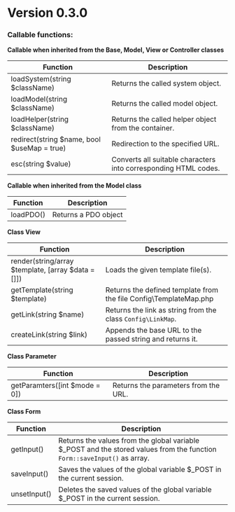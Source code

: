 # Version 0.3.0

### Callable functions:

**Callable when inherited from the Base, Model, View or Controller classes**

| Function                                    | Description                                                     |
| ------------------------------------------- | --------------------------------------------------------------- |
| loadSystem(string \$className)              | Returns the called system object.                               |
| loadModel(string \$className)               | Returns the called model object.                                |
| loadHelper(string \$className)              | Returns the called helper object from the container.            |
| redirect(string $name, bool $useMap = true) | Redirection to the specified URL.                               |
| esc(string \$value)                         | Converts all suitable characters into corresponding HTML codes. |

**Callable when inherited from the Model class**

| Function  | Description          |
| --------- | -------------------- |
| loadPDO() | Returns a PDO object |

**Class View**

| Function                                           | Description                                                       |
| -------------------------------------------------- | ----------------------------------------------------------------- |
| render(string/array $template, [array $data = []]) | Loads the given template file(s).                                 |
| getTemplate(string \$template)                     | Returns the defined template from the file Config\TemplateMap.php |
| getLink(string \$name)                             | Returns the link as string from the class `Config\LinkMap`.       |
| createLink(string \$link)                          | Appends the base URL to the passed string and returns it.         |

**Class Parameter**

| Function                      | Description                          |
| ----------------------------- | ------------------------------------ |
| getParamters([int $mode = 0]) | Returns the parameters from the URL. |

**Class Form**

| Function     | Description                                                                                                                |
| ------------ | -------------------------------------------------------------------------------------------------------------------------- |
| getInput()   | Returns the values from the global variable \$\_POST and the stored values from the function `Form::saveInput()` as array. |
| saveInput()  | Saves the values of the global variable \$\_POST in the current session.                                                   |
| unsetInput() | Deletes the saved values of the global variable \$\_POST in the current session.                                           |
